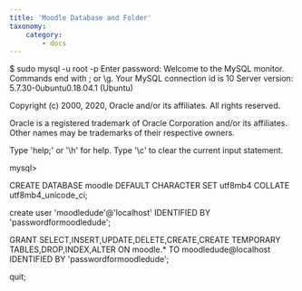 ```yaml
---
title: 'Moodle Database and Folder'
taxonomy:
    category:
        - docs
---
```


$ sudo mysql -u root -p
Enter password: 
Welcome to the MySQL monitor.  Commands end with ; or \g.
Your MySQL connection id is 10
Server version: 5.7.30-0ubuntu0.18.04.1 (Ubuntu)

Copyright (c) 2000, 2020, Oracle and/or its affiliates. All rights reserved.

Oracle is a registered trademark of Oracle Corporation and/or its
affiliates. Other names may be trademarks of their respective
owners.

Type 'help;' or '\h' for help. Type '\c' to clear the current input statement.

mysql> 

CREATE DATABASE moodle DEFAULT CHARACTER SET utf8mb4 COLLATE utf8mb4_unicode_ci;

create user 'moodledude'@'localhost' IDENTIFIED BY 'passwordformoodledude';

GRANT SELECT,INSERT,UPDATE,DELETE,CREATE,CREATE TEMPORARY TABLES,DROP,INDEX,ALTER ON moodle.* TO moodledude@localhost IDENTIFIED BY 'passwordformoodledude';


quit;
    